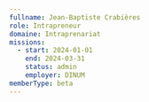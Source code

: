 ```yaml
---
fullname: Jean-Baptiste Crabières
role: Intrapreneur
domaine: Intraprenariat
missions:
  - start: 2024-01-01
    end: 2024-03-31
    status: admin
    employer: DINUM
memberType: beta
---
```


